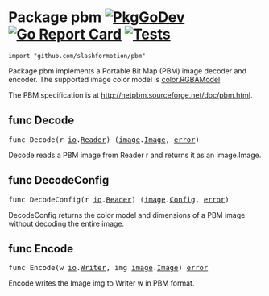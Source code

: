 # Package pbm [![PkgGoDev](https://pkg.go.dev/badge/github.com/slashformotion/pbm)](https://pkg.go.dev/github.com/slashformotion/pbm) [![Go Report Card](https://goreportcard.com/badge/github.com/slashformotion/pbm)](https://goreportcard.com/report/github.com/slashformotion/pbm) [![Tests](https://github.com/slashformotion/pbm/actions/workflows/test.yml/badge.svg?branch=master)](https://github.com/slashformotion/pbm/actions/workflows/test.yml)


```
import "github.com/slashformotion/pbm"
```
Package pbm implements a Portable Bit Map (PBM) image decoder and encoder. The supported image color model is [color.RGBAModel](https://pkg.go.dev/image/color#RGBAModel).

The PBM specification is at http://netpbm.sourceforge.net/doc/pbm.html.


## func Decode
<pre>
func Decode(r <a href="https://pkg.go.dev/io">io</a>.<a href="https://pkg.go.dev/io#Reader">Reader</a>) (<a href="https://pkg.go.dev/image">image</a>.<a href="https://pkg.go.dev/image#Image">Image</a>, <a href="https://pkg.go.dev/builtin#error">error</a>)
</pre>
Decode reads a PBM image from Reader r and returns it as an image.Image.


## func DecodeConfig
<pre>
func DecodeConfig(r <a href="https://pkg.go.dev/io">io</a>.<a href="https://pkg.go.dev/io#Reader">Reader</a>) (<a href="https://pkg.go.dev/image">image</a>.<a href="https://pkg.go.dev/image#Config">Config</a>, <a href="https://pkg.go.dev/builtin#error">error</a>)
</pre>
DecodeConfig returns the color model and dimensions of a PBM image without decoding the entire image.


## func Encode
<pre>
func Encode(w <a href="https://pkg.go.dev/io">io</a>.<a href="https://pkg.go.dev/io#Writer">Writer</a>, img <a href="https://pkg.go.dev/image">image</a>.<a href="https://pkg.go.dev/image#Image">Image</a>) <a href="https://pkg.go.dev/builtin#error">error</a>
</pre>
Encode writes the Image img to Writer w in PBM format.
